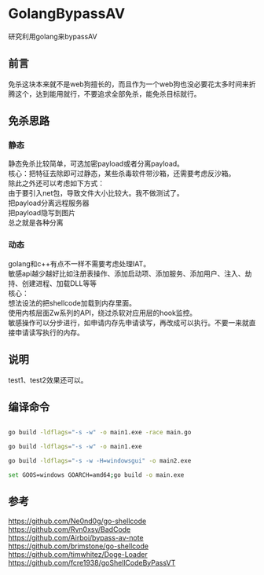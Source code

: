 # GolangBypassAV
研究利用golang来bypassAV

## 前言
免杀这块本来就不是web狗擅长的，而且作为一个web狗也没必要花太多时间来折腾这个，达到能用就行，不要追求全部免杀，能免杀目标就行。


## 免杀思路
### 静态
静态免杀比较简单，可选加密payload或者分离payload。  
核心：把特征去除即可过静态，某些杀毒软件带沙箱，还需要考虑反沙箱。   
除此之外还可以考虑如下方式：     
由于要引入net包，导致文件大小比较大。我不做测试了。    
把payload分离远程服务器   
把payload隐写到图片     
总之就是各种分离  

### 动态
golang和c++有点不一样不需要考虑处理IAT。    
敏感api越少越好比如注册表操作、添加启动项、添加服务、添加用户、注入、劫持、创建进程、加载DLL等等    
核心：   
想法设法的把shellcode加载到内存里面。    
使用内核层面Zw系列的API，绕过杀软对应用层的hook监控。  
敏感操作可以分步进行，如申请内存先申请读写，再改成可以执行。不要一来就直接申请读写执行的内存。  





## 说明
test1、test2效果还可以。





## 编译命令

```bash

go build -ldflags="-s -w" -o main1.exe -race main.go

go build -ldflags="-s -w" -o main1.exe

go build -ldflags="-s -w -H=windowsgui" -o main2.exe

set GOOS=windows GOARCH=amd64;go build -o main.exe


```



## 参考
https://github.com/Ne0nd0g/go-shellcode   
https://github.com/Rvn0xsy/BadCode    
https://github.com/Airboi/bypass-av-note  
https://github.com/brimstone/go-shellcode          
https://github.com/timwhitez/Doge-Loader          
https://github.com/fcre1938/goShellCodeByPassVT          